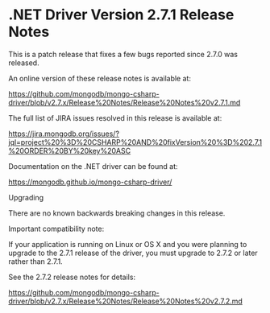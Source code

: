 # .NET Driver Version 2.7.1 Release Notes

This is a patch release that fixes a few bugs reported since 2.7.0 was released.

An online version of these release notes is available at:

https://github.com/mongodb/mongo-csharp-driver/blob/v2.7.x/Release%20Notes/Release%20Notes%20v2.7.1.md

The full list of JIRA issues resolved in this release is available at:

https://jira.mongodb.org/issues/?jql=project%20%3D%20CSHARP%20AND%20fixVersion%20%3D%202.7.1%20ORDER%20BY%20key%20ASC

Documentation on the .NET driver can be found at:

https://mongodb.github.io/mongo-csharp-driver/

Upgrading

There are no known backwards breaking changes in this release.

Important compatibility note:

If your application is running on Linux or OS X and you were planning to upgrade
to the 2.7.1 release of the driver, you must upgrade to 2.7.2 or later rather than 2.7.1.

See the 2.7.2 release notes for details:

https://github.com/mongodb/mongo-csharp-driver/blob/v2.7.x/Release%20Notes/Release%20Notes%20v2.7.2.md
